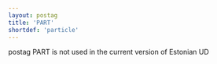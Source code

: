 ```yaml
---
layout: postag
title: 'PART'
shortdef: 'particle'
---
```

postag PART is not used in the current version of Estonian UD

